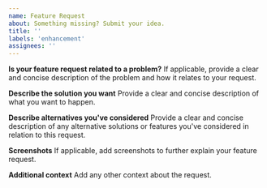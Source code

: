 ```yaml
---
name: Feature Request
about: Something missing? Submit your idea.
title: ''
labels: 'enhancement'
assignees: ''
---
```


**Is your feature request related to a problem?**
If applicable, provide a clear and concise description of the problem and how it relates to your request.

**Describe the solution you want**
Provide a clear and concise description of what you want to happen.

**Describe alternatives you've considered**
Provide a clear and concise description of any alternative solutions or features you've considered in relation to this request.

**Screenshots**
If applicable, add screenshots to further explain your feature request.

**Additional context**
Add any other context about the request.